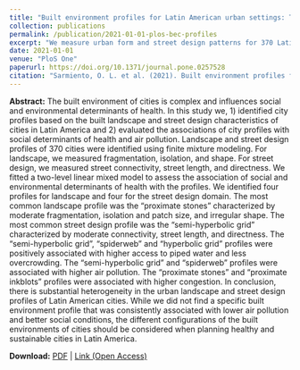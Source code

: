 ```yaml
---
title: "Built environment profiles for Latin American urban settings: The SALURBAL study"
collection: publications
permalink: /publication/2021-01-01-plos-bec-profiles
excerpt: "We measure urban form and street design patterns for 370 Latin American cities and develop typologies"
date: 2021-01-01
venue: "PloS One"
paperurl: https://doi.org/10.1371/journal.pone.0257528
citation: "Sarmiento, O. L. et al. (2021). Built environment profiles for Latin American urban settings: The SALURBAL study. <i>PloS One, 16</i>(10), e0257528."
---
```


**Abstract:**
The built environment of cities is complex and influences social and environmental determinants of health. In this study we, 1) identified city profiles based on the built landscape and street design characteristics of cities in Latin America and 2) evaluated the associations of city profiles with social determinants of health and air pollution. Landscape and street design profiles of 370 cities were identified using finite mixture modeling. For landscape, we measured fragmentation, isolation, and shape. For street design, we measured street connectivity, street length, and directness. We fitted a two-level linear mixed model to assess the association of social and environmental determinants of health with the profiles. We identified four profiles for landscape and four for the street design domain. The most common landscape profile was the “proximate stones” characterized by moderate fragmentation, isolation and patch size, and irregular shape. The most common street design profile was the “semi-hyperbolic grid” characterized by moderate connectivity, street length, and directness. The “semi-hyperbolic grid”, “spiderweb” and “hyperbolic grid” profiles were positively associated with higher access to piped water and less overcrowding. The “semi-hyperbolic grid” and “spiderweb” profiles were associated with higher air pollution. The “proximate stones” and “proximate inkblots” profiles were associated with higher congestion. In conclusion, there is substantial heterogeneity in the urban landscape and street design profiles of Latin American cities. While we did not find a specific built environment profile that was consistently associated with lower air pollution and better social conditions, the different configurations of the built environments of cities should be considered when planning healthy and sustainable cities in Latin America.

**Download:** [PDF](https://xizewang.github.io/files/2021-01-01-plos-bec-profiles) \| [Link (Open Access)](https://doi.org/10.1371/journal.pone.0257528)
